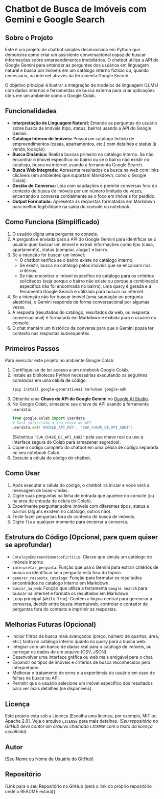 # Chatbot de Busca de Imóveis com Gemini e Google Search

## Sobre o Projeto

Este é um projeto de chatbot simples desenvolvido em Python que demonstra como criar um assistente conversacional capaz de buscar informações sobre empreendimentos imobiliários. O chatbot utiliza a API do Google Gemini para entender as perguntas dos usuários em linguagem natural e busca por imóveis em um catálogo interno fictício ou, quando necessário, na internet através da ferramenta Google Search.

O objetivo principal é ilustrar a integração de modelos de linguagem (LLMs) com dados internos e ferramentas de busca externa para criar aplicações úteis em um ambiente como o Google Colab.

## Funcionalidades

* **Interpretação de Linguagem Natural:** Entende as perguntas do usuário sobre busca de imóveis (tipo, status, bairro) usando a API do Google Gemini.
* **Catálogo Interno de Imóveis:** Possui um catálogo fictício de empreendimentos (casas, apartamentos, etc.) com detalhes e status (à venda, locação).
* **Busca Dinâmica:** Realiza buscas primeiro no catálogo interno. Se não encontrar o imóvel específico no bairro ou se o bairro não existir no catálogo, busca na internet usando a ferramenta Google Search.
* **Busca Web Integrada:** Apresenta resultados da busca na web com links clicáveis (em ambientes que suportam Markdown, como o Google Colab).
* **Gestão de Conversa:** Lida com saudações e permite conversas fora do contexto de busca de imóveis por um número limitado de vezes, encerrando a conversa cordialmente se o foco em imóveis for perdido.
* **Output Formatado:** Apresenta as respostas formatadas em Markdown para melhor legibilidade na saída do console ou notebook.

## Como Funciona (Simplificado)

1.  O usuário digita uma pergunta no console.
2.  A pergunta é enviada para a API do Google Gemini para identificar se o usuário quer buscar um imóvel e extrair informações como tipo (casa, apartamento), status (comprar, alugar) e bairro.
3.  Se a intenção for buscar um imóvel:
    * O chatbot verifica se o bairro existe no catálogo interno.
    * Se existir, busca no catálogo pelos imóveis que se encaixam nos critérios.
    * Se não encontrar o imóvel específico no catálogo para os critérios solicitados (seja porque o bairro não existe ou porque a combinação específica não foi encontrada no bairro), uma query é gerada e a ferramenta Google Search é utilizada para buscar na internet.
4.  Se a intenção não for buscar imóvel (uma saudação ou pergunta aleatória), o Gemini responde de forma conversacional por algumas vezes.
5.  A resposta (resultados do catálogo, resultados da web, ou resposta conversacional) é formatada em Markdown e exibida para o usuário no console.
6.  O chat mantém um histórico da conversa para que o Gemini possa ter contexto nas respostas subsequentes.

## Primeiros Passos

Para executar este projeto no ambiente Google Colab:

1.  Certifique-se de ter acesso a um notebook Google Colab.
2.  Instale as bibliotecas Python necessárias executando os seguintes comandos em uma célula de código:
    ```bash
    !pip install google-generativeai markdown google-adk
    ```
3.  Obtenha uma **Chave de API do Google Gemini** no [Google AI Studio](https://aistudio.google.com/).
4.  No Google Colab, armazene sua chave de API usando a ferramenta `userdata`:
    ```python
    from google.colab import userdata
    # Será solicitada a sua chave de API
    userdata.set('GOOGLE_API_KEY', 'SUA_CHAVE_DE_API_AQUI')
    ```
    (Substitua `'SUA_CHAVE_DE_API_AQUI'` pela sua chave real ou use a interface segura do Colab para armazenar segredos).
5.  Copie o código completo do chatbot em uma célula de código separada no seu notebook Colab.
6.  Execute a célula do código do chatbot.

## Como Usar

1.  Após executar a célula do código, o chatbot irá iniciar e você verá a mensagem de boas-vindas.
2.  Digite suas perguntas na linha de entrada que aparece no console (ou na área de entrada da célula do Colab).
3.  Experimente perguntar sobre imóveis com diferentes tipos, status e bairros (alguns existem no catálogo, outros não).
4.  Teste fazer perguntas fora do contexto de busca de imóveis.
5.  Digite `fim` a qualquer momento para encerrar a conversa.

## Estrutura do Código (Opcional, para quem quiser se aprofundar)

* `CatalogoEmpreendimentosFicticio`: Classe que simula um catálogo de imóveis interno.
* `interpretar_pergunta`: Função que usa o Gemini para extrair critérios de busca ou identificar se a pergunta está fora do tópico.
* `generar_resposta_catalogo`: Função para formatar os resultados encontrados no catálogo interno em Markdown.
* `buscar_na_web`: Função que utiliza a ferramenta `Google Search` para buscar na internet e formata os resultados em Markdown.
* Loop principal (`while True`): Contém a lógica central para gerenciar a conversa, decidir entre busca interna/web, controlar o contador de perguntas fora do contexto e imprimir as respostas.

## Melhorias Futuras (Opcional)

* Incluir filtros de busca mais avançados (preço, número de quartos, área, etc.) tanto no catálogo interno quanto na query para a busca web.
* Integrar com um banco de dados real para o catálogo de imóveis, ou carregar os dados de um arquivo (CSV, JSON).
* Desenvolver uma interface gráfica ou web mais amigável para o chat.
* Expandir os tipos de imóveis e critérios de busca reconhecidos pelo interpretador.
* Melhorar o tratamento de erros e a experiência do usuário em caso de falhas na busca ou API.
* Permitir que o usuário selecione um imóvel específico dos resultados para ver mais detalhes (se disponíveis).

## Licença

Este projeto está sob a Licença [Escolha uma licença, por exemplo, MIT ou Apache 2.0]. Veja o arquivo `LICENSE` para mais detalhes. *(Seu repositório no GitHub deve conter um arquivo chamado `LICENSE` com o texto da licença escolhida).*

## Autor

[Seu Nome ou Nome de Usuário do GitHub]

## Repositório

[Link para o seu Repositório no GitHub (será o link do próprio repositório onde o README estará)]
